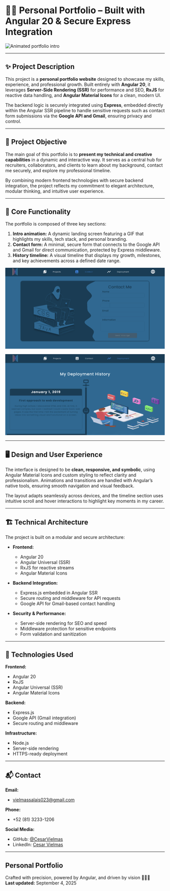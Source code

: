 <!--proyect_tittle-->

# 👨‍💻 Personal Portfolio – Built with Angular 20 & Secure Express Integration

<!--proyect_image1_proyect_markdown/image1.gif-->

![Animated portfolio intro](proyect_markdown/image1.en.gif)

---

<!--proyect_subtitle_description-->

## ✨ Project Description

<!--proyect_content_description-->

This project is a **personal portfolio website** designed to showcase my skills, experience, and professional growth. Built entirely with **Angular 20**, it leverages **Server-Side Rendering (SSR)** for performance and SEO, **RxJS** for reactive data handling, and **Angular Material Icons** for a clean, modern UI.

The backend logic is securely integrated using **Express**, embedded directly within the Angular SSR pipeline to handle sensitive requests such as contact form submissions via the **Google API and Gmail**, ensuring privacy and control.

---

<!--proyect_subtitle_objective-->

## 🎯 Project Objective

<!--proyect_content_objective-->

The main goal of this portfolio is to **present my technical and creative capabilities** in a dynamic and interactive way. It serves as a central hub for recruiters, collaborators, and clients to learn about my background, contact me securely, and explore my professional timeline.

By combining modern frontend technologies with secure backend integration, the project reflects my commitment to elegant architecture, modular thinking, and intuitive user experience.

---

<!--proyect_subtitle_functionality-->

## 🧩 Core Functionality

<!--proyect_content_functionality-->

The portfolio is composed of three key sections:

1. **Intro animation:** A dynamic landing screen featuring a GIF that highlights my skills, tech stack, and personal branding.
2. **Contact form:** A minimal, secure form that connects to the Google API and Gmail for direct communication, protected by Express middleware.
3. **History timeline:** A visual timeline that displays my growth, milestones, and key achievements across a defined date range.

<!--proyect_image2_proyect_markdown/image2.png-->

![Secure contact form using Google API](proyect_markdown/image2.en.png)

<!--proyect_image3_proyect_markdown/image3.png-->

![Professional growth timeline](proyect_markdown/image3.en.png)

---

<!--proyect_subtitle_designUX-->

## 🖥️ Design and User Experience

<!--proyect_content_designUX-->

The interface is designed to be **clean, responsive, and symbolic**, using Angular Material Icons and custom styling to reflect clarity and professionalism. Animations and transitions are handled with Angular’s native tools, ensuring smooth navigation and visual feedback.

The layout adapts seamlessly across devices, and the timeline section uses intuitive scroll and hover interactions to highlight key moments in my career.

---

<!--proyect_subtitle_architecture-->

## 🏗️ Technical Architecture

<!--proyect_content_architecture-->

The project is built on a modular and secure architecture:

- **Frontend:**

  - Angular 20
  - Angular Universal (SSR)
  - RxJS for reactive streams
  - Angular Material Icons

- **Backend Integration:**

  - Express.js embedded in Angular SSR
  - Secure routing and middleware for API requests
  - Google API for Gmail-based contact handling

- **Security & Performance:**
  - Server-side rendering for SEO and speed
  - Middleware protection for sensitive endpoints
  - Form validation and sanitization

---

<!--proyect_subtitle_technologies-->

## 🔧 Technologies Used

<!--proyect_content_technologies-->

**Frontend:**

- Angular 20
- RxJS
- Angular Universal (SSR)
- Angular Material Icons

**Backend:**

- Express.js
- Google API (Gmail integration)
- Secure routing and middleware

**Infrastructure:**

- Node.js
- Server-side rendering
- HTTPS-ready deployment

---

<!--proyect_subtitle_contact-->

## 📬 Contact

<!--proyect_content_contact-->

**Email:**

- vielmassalais023@gmail.com

**Phone:**

- +52 (81) 3233-1206

**Social Media:**

- GitHub: [@CesarVielmas](https://github.com/CesarVielmas)
- LinkedIn: [Cesar Vielmas](https://www.linkedin.com/in/cesar-vielmas-324a9b218/)

---

<!--proyect_subtitle_footer-->

## Personal Portfolio

<!--proyect_content_footer-->

Crafted with precision, powered by Angular, and driven by vision 👨‍💻✨  
**Last updated:** September 4, 2025
